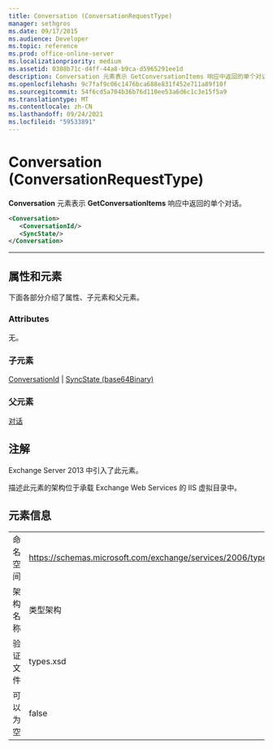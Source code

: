 ```yaml
---
title: Conversation (ConversationRequestType)
manager: sethgros
ms.date: 09/17/2015
ms.audience: Developer
ms.topic: reference
ms.prod: office-online-server
ms.localizationpriority: medium
ms.assetid: 0308b71c-d4ff-44a8-b9ca-d5965291ee1d
description: Conversation 元素表示 GetConversationItems 响应中返回的单个对话。
ms.openlocfilehash: 9c7faf9c06c1476bca688e831f452e711a89f10f
ms.sourcegitcommit: 54f6cd5a704b36b76d110ee53a6d6c1c3e15f5a9
ms.translationtype: MT
ms.contentlocale: zh-CN
ms.lasthandoff: 09/24/2021
ms.locfileid: "59533891"
---
```

# <a name="conversation-conversationrequesttype"></a>Conversation (ConversationRequestType)

**Conversation** 元素表示 **GetConversationItems** 响应中返回的单个对话。 
  
```XML
<Conversation>
   <ConversationId/>
   <SyncState/>
</Conversation>
```

 ****
## <a name="attributes-and-elements"></a>属性和元素

下面各部分介绍了属性、子元素和父元素。
  
### <a name="attributes"></a>Attributes

无。
  
### <a name="child-elements"></a>子元素

[ConversationId](conversationid.md)  | [SyncState (base64Binary) ](syncstate-base64binary.md)
  
### <a name="parent-elements"></a>父元素

[对话](conversations-ex15websvcsotherref.md)
  
## <a name="remarks"></a>注解

Exchange Server 2013 中引入了此元素。
  
描述此元素的架构位于承载 Exchange Web Services 的 IIS 虚拟目录中。
  
## <a name="element-information"></a>元素信息

|||
|:-----|:-----|
|命名空间  <br/> |https://schemas.microsoft.com/exchange/services/2006/types  <br/> |
|架构名称  <br/> |类型架构  <br/> |
|验证文件  <br/> |types.xsd  <br/> |
|可以为空  <br/> |false  <br/> |
   

